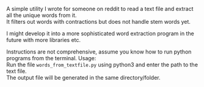 A simple utility I wrote for someone on reddit to read a text file and extract all the unique words from it.  
It filters out words with contractions but does not handle stem words yet.

I might develop it into a more sophisticated word extraction program in the future with more libraries etc.

Instructions are not comprehensive, assume you know how to run python programs from the terminal.
Usage:    
Run the file `words_from_textfile.py` using python3 and enter the path to the text file.  
The output file will be generated in the same directory/folder.
